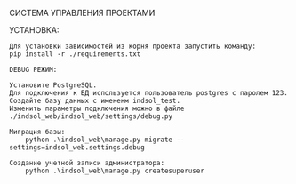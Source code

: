 СИСТЕМА УПРАВЛЕНИЯ ПРОЕКТАМИ

УСТАНОВКА:

    Для установки зависимостей из корня проекта запустить команду:
    pip install -r ./requirements.txt

    DEBUG РЕЖИМ:

    Установите PostgreSQL. 
    Для подключения к БД используется пользователь postgres с паролем 123. Создайте базу данных с имененм indsol_test.
    Изменить параметры подключения можно в файле ./indsol_web/indsol_web/settings/debug.py

    Миграция базы:
        python .\indsol_web\manage.py migrate --settings=indsol_web.settings.debug

    Создание учетной записи администратора:
        python .\indsol_web\manage.py createsuperuser

    